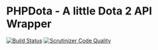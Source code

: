 # PHPDota - A little Dota 2 API Wrapper
[![Build Status](https://travis-ci.org/bdunn313/phpdota.svg?branch=master)](https://travis-ci.org/bdunn313/phpdota) [![Scrutinizer Code Quality](https://scrutinizer-ci.com/g/bdunn313/phpdota/badges/quality-score.png?b=master)](https://scrutinizer-ci.com/g/bdunn313/phpdota/?branch=master)
